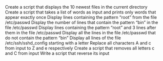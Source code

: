 Create a script that displays the 10 newest files in the current directory
Create a script that takes a list of words as input and prints only words that appear exactly once
Display lines containing the pattern “root” from the file /etc/passwd
Display the number of lines that contain the pattern “bin” in the file /etc/passwd
Display lines containing the pattern “root” and 3 lines after them in the file /etc/passwd
Display all the lines in the file /etc/passwd that do not contain the pattern “bin”
Display all lines of the file /etc/ssh/sshd_config starting with a letter
Replace all characters A and c from input to Z and e respectively
Create a script that removes all letters c and C from input
Write a script that reverse its input
